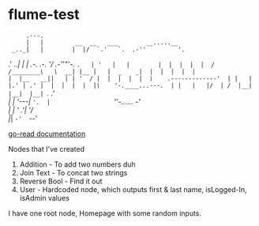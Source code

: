 # flume-test

                                                      
         .---.                                            
         |   |         __  __   ___        __.....__      
     _.._|   |        |  |/  `.'   `.  .-''         '.    
   .' .._|   |        |   .-.  .-.   '/     .-''"'-.  `.  
   | '   |   |        |  |  |  |  |  /     /________\   \ 
 __| |__ |   |  _    _|  |  |  |  |  |                  | 
|__   __||   | | '  / |  |  |  |  |  \    .-------------' 
   | |   |   |.' | .' |  |  |  |  |  |\    '-.____...---. 
   | |   |   |/  | /  |__|  |__|  |__| `.             .'  
   | |   '---|   `'.  |                  `''-...... -'    
   | |       '   .'|  '/                                  
   |_|        `-'  `--'                                   


[go-read documentation](https://flume.dev/docs/quick-start)

Nodes that I've created
1. Addition - To add two numbers duh
2. Join Text - To concat two strings
3. Reverse Bool - Find it out
4. User - Hardcoded node, which outputs first & last name, isLogged-In, isAdmin values

I have one root node, Homepage with some random inputs. 
